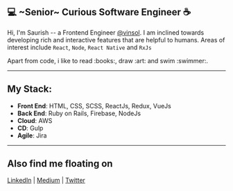 



## :computer: ~Senior~ Curious Software Engineer :coffee:
Hi, I'm Saurish -- a Frontend Engineer [@vinsol](https://vinsol.com). I am inclined towards developing rich and interactive features that are helpful to humans.
Areas of interest include `React`, `Node`, `React Native` and `RxJs` <br>
<p>Apart from code, i like to read :books:, draw :art: and swim :swimmer:. 

---
## My Stack:
- **Front End**: HTML, CSS, SCSS, ReactJs, Redux, VueJs <br>
- **Back End**: Ruby on Rails, Firebase, NodeJs <br>
- **Cloud**: AWS <br>
- **CD**: Gulp <br>
- **Agile**: Jira <br>

---

## Also find me floating on
[LinkedIn](https://www.linkedin.com/in/saurishkar/) | [Medium](https://medium.com/@saurishkar) | [Twitter](https://twitter.com/saurishkar)
<!--
**saurishkar/saurishkar** is a ✨ _special_ ✨ repository because its `README.md` (this file) appears on your GitHub profile.

Here are some ideas to get you started:

- 🔭 I’m currently working on ...
- 🌱 I’m currently learning ...
- 👯 I’m looking to collaborate on ...
- 🤔 I’m looking for help with ...
- 💬 Ask me about ...
- 📫 How to reach me: ...
- 😄 Pronouns: ...
- ⚡ Fun fact: ...
-->
